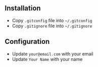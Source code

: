 Installation
------------

* Copy `.gitconfig` file into `~/.gitconfig`
* Copy `.gitignore` file into `~/.gitignore`

Configuration
-------------

* Update `your@email.com` with your email
* Update `Your Name` with your name
